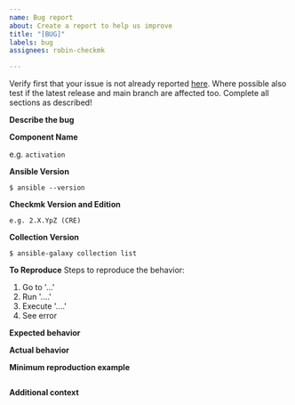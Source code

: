 ```yaml
---
name: Bug report
about: Create a report to help us improve
title: "[BUG]"
labels: bug
assignees: robin-checkmk

---
```


Verify first that your issue is not already reported [here](https://github.com/tribe29/ansible-collection-tribe29.checkmk/issues?q=is%3Aissue+is%3Aopen+sort%3Aupdated-desc).
Where possible also test if the latest release and main branch are affected too.
Complete all sections as described!

**Describe the bug**
<!--  A clear and concise description of what the bug is. -->

**Component Name**
<!--  Write the short name of the module or plugin below, use your best guess if unsure. -->
e.g. `activation`

**Ansible Version**
<!-- Paste verbatim output from `ansible --version` between triple backticks. -->
```console
$ ansible --version

```

**Checkmk Version and Edition**
<!-- Paste the version string, that can be found in the 'Help' menu. Please make sure to include the edition!-->
```console
e.g. 2.X.YpZ (CRE)
```

**Collection Version**
<!-- Paste verbatim output from`ansible-galaxy collection list` between triple backticks. -->
```console
$ ansible-galaxy collection list

```

**To Reproduce**
Steps to reproduce the behavior:
1. Go to '...'
2. Run '....'
3. Execute '....'
4. See error

**Expected behavior**
<!-- A clear and concise description of what you expected to happen. -->

**Actual behavior**
<!-- A clear and concise description of what actually happens. -->

**Minimum reproduction example**
<!-- If you can, please provide a minimum example of your configuration. This really helps us quickly understand the situation. -->
```yaml

```

**Additional context**
<!-- Add any other context, e.g. OS information about control and managed node, screenshots or background information about the problem. -->
